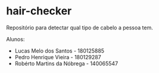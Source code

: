 # hair-checker
Repositório para detectar qual tipo de cabelo a pessoa tem.

Alunos: 
- Lucas Melo dos Santos - 180125885
- Pedro Henrique Vieira - 180129287
- Robérto Martins da Nóbrega - 140065547
